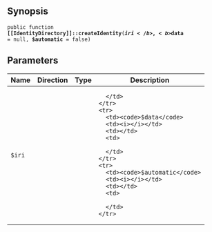 ## Synopsis

<code>public function <b>[[IdentityDirectory]]::createIdentity</b>(<b>$iri</b>, <b>$data</b> = null, <b>$automatic</b> = false)</code>

## Parameters

<table>
  <thead>
    <tr>
      <th>Name</th>
      <th>Direction</th>
      <th>Type</th>
      <th>Description</th>
    </tr>
  </thead>
  <tbody>
    <tr>
      <td><code>$iri</code>
      <td><i></i></td>
      <td></td>
      <td>

      </td>
    </tr>
    <tr>
      <td><code>$data</code>
      <td><i></i></td>
      <td></td>
      <td>

      </td>
    </tr>
    <tr>
      <td><code>$automatic</code>
      <td><i></i></td>
      <td></td>
      <td>

      </td>
    </tr>
  </tbody>
</table>

